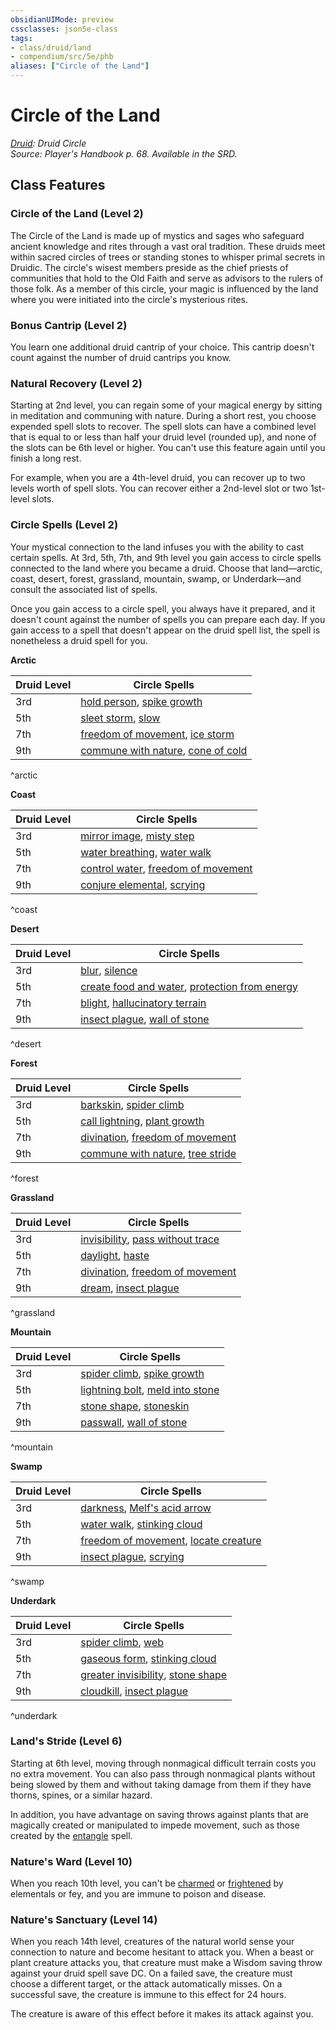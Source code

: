 ```yaml
---
obsidianUIMode: preview
cssclasses: json5e-class
tags:
- class/druid/land
- compendium/src/5e/phb
aliases: ["Circle of the Land"]
---
```

# Circle of the Land
*[Druid](druid.md): Druid Circle*  
*Source: Player's Handbook p. 68. Available in the SRD.*  


## Class Features

### Circle of the Land (Level 2)

The Circle of the Land is made up of mystics and sages who safeguard ancient knowledge and rites through a vast oral tradition. These druids meet within sacred circles of trees or standing stones to whisper primal secrets in Druidic. The circle's wisest members preside as the chief priests of communities that hold to the Old Faith and serve as advisors to the rulers of those folk. As a member of this circle, your magic is influenced by the land where you were initiated into the circle's mysterious rites.

### Bonus Cantrip (Level 2)

You learn one additional druid cantrip of your choice. This cantrip doesn't count against the number of druid cantrips you know.

### Natural Recovery (Level 2)

Starting at 2nd level, you can regain some of your magical energy by sitting in meditation and communing with nature. During a short rest, you choose expended spell slots to recover. The spell slots can have a combined level that is equal to or less than half your druid level (rounded up), and none of the slots can be 6th level or higher. You can't use this feature again until you finish a long rest.

For example, when you are a 4th-level druid, you can recover up to two levels worth of spell slots. You can recover either a 2nd-level slot or two 1st-level slots.

### Circle Spells (Level 2)

Your mystical connection to the land infuses you with the ability to cast certain spells. At 3rd, 5th, 7th, and 9th level you gain access to circle spells connected to the land where you became a druid. Choose that land—arctic, coast, desert, forest, grassland, mountain, swamp, or Underdark—and consult the associated list of spells.

Once you gain access to a circle spell, you always have it prepared, and it doesn't count against the number of spells you can prepare each day. If you gain access to a spell that doesn't appear on the druid spell list, the spell is nonetheless a druid spell for you.

**Arctic**

| Druid Level | Circle Spells |
|-------------|---------------|
| 3rd | [hold person](/compendium/spells/hold-person.md), [spike growth](/compendium/spells/spike-growth.md) |
| 5th | [sleet storm](/compendium/spells/sleet-storm.md), [slow](/compendium/spells/slow.md) |
| 7th | [freedom of movement](/compendium/spells/freedom-of-movement.md), [ice storm](/compendium/spells/ice-storm.md) |
| 9th | [commune with nature](/compendium/spells/commune-with-nature.md), [cone of cold](/compendium/spells/cone-of-cold.md) |
^arctic

**Coast**

| Druid Level | Circle Spells |
|-------------|---------------|
| 3rd | [mirror image](/compendium/spells/mirror-image.md), [misty step](/compendium/spells/misty-step.md) |
| 5th | [water breathing](/compendium/spells/water-breathing.md), [water walk](/compendium/spells/water-walk.md) |
| 7th | [control water](/compendium/spells/control-water.md), [freedom of movement](/compendium/spells/freedom-of-movement.md) |
| 9th | [conjure elemental](/compendium/spells/conjure-elemental.md), [scrying](/compendium/spells/scrying.md) |
^coast

**Desert**

| Druid Level | Circle Spells |
|-------------|---------------|
| 3rd | [blur](/compendium/spells/blur.md), [silence](/compendium/spells/silence.md) |
| 5th | [create food and water](/compendium/spells/create-food-and-water.md), [protection from energy](/compendium/spells/protection-from-energy.md) |
| 7th | [blight](/compendium/spells/blight.md), [hallucinatory terrain](/compendium/spells/hallucinatory-terrain.md) |
| 9th | [insect plague](/compendium/spells/insect-plague.md), [wall of stone](/compendium/spells/wall-of-stone.md) |
^desert

**Forest**

| Druid Level | Circle Spells |
|-------------|---------------|
| 3rd | [barkskin](/compendium/spells/barkskin.md), [spider climb](/compendium/spells/spider-climb.md) |
| 5th | [call lightning](/compendium/spells/call-lightning.md), [plant growth](/compendium/spells/plant-growth.md) |
| 7th | [divination](/compendium/spells/divination.md), [freedom of movement](/compendium/spells/freedom-of-movement.md) |
| 9th | [commune with nature](/compendium/spells/commune-with-nature.md), [tree stride](/compendium/spells/tree-stride.md) |
^forest

**Grassland**

| Druid Level | Circle Spells |
|-------------|---------------|
| 3rd | [invisibility](/compendium/spells/invisibility.md), [pass without trace](/compendium/spells/pass-without-trace.md) |
| 5th | [daylight](/compendium/spells/daylight.md), [haste](/compendium/spells/haste.md) |
| 7th | [divination](/compendium/spells/divination.md), [freedom of movement](/compendium/spells/freedom-of-movement.md) |
| 9th | [dream](/compendium/spells/dream.md), [insect plague](/compendium/spells/insect-plague.md) |
^grassland

**Mountain**

| Druid Level | Circle Spells |
|-------------|---------------|
| 3rd | [spider climb](/compendium/spells/spider-climb.md), [spike growth](/compendium/spells/spike-growth.md) |
| 5th | [lightning bolt](/compendium/spells/lightning-bolt.md), [meld into stone](/compendium/spells/meld-into-stone.md) |
| 7th | [stone shape](/compendium/spells/stone-shape.md), [stoneskin](/compendium/spells/stoneskin.md) |
| 9th | [passwall](/compendium/spells/passwall.md), [wall of stone](/compendium/spells/wall-of-stone.md) |
^mountain

**Swamp**

| Druid Level | Circle Spells |
|-------------|---------------|
| 3rd | [darkness](/compendium/spells/darkness.md), [Melf's acid arrow](/compendium/spells/melfs-acid-arrow.md) |
| 5th | [water walk](/compendium/spells/water-walk.md), [stinking cloud](/compendium/spells/stinking-cloud.md) |
| 7th | [freedom of movement](/compendium/spells/freedom-of-movement.md), [locate creature](/compendium/spells/locate-creature.md) |
| 9th | [insect plague](/compendium/spells/insect-plague.md), [scrying](/compendium/spells/scrying.md) |
^swamp

**Underdark**

| Druid Level | Circle Spells |
|-------------|---------------|
| 3rd | [spider climb](/compendium/spells/spider-climb.md), [web](/compendium/spells/web.md) |
| 5th | [gaseous form](/compendium/spells/gaseous-form.md), [stinking cloud](/compendium/spells/stinking-cloud.md) |
| 7th | [greater invisibility](/compendium/spells/greater-invisibility.md), [stone shape](/compendium/spells/stone-shape.md) |
| 9th | [cloudkill](/compendium/spells/cloudkill.md), [insect plague](/compendium/spells/insect-plague.md) |
^underdark

### Land's Stride (Level 6)

Starting at 6th level, moving through nonmagical difficult terrain costs you no extra movement. You can also pass through nonmagical plants without being slowed by them and without taking damage from them if they have thorns, spines, or a similar hazard.

In addition, you have advantage on saving throws against plants that are magically created or manipulated to impede movement, such as those created by the [entangle](/compendium/spells/entangle.md) spell.

### Nature's Ward (Level 10)

When you reach 10th level, you can't be [charmed](/compendium/rules/conditions.md#charmed) or [frightened](/compendium/rules/conditions.md#frightened) by elementals or fey, and you are immune to poison and disease.

### Nature's Sanctuary (Level 14)

When you reach 14th level, creatures of the natural world sense your connection to nature and become hesitant to attack you. When a beast or plant creature attacks you, that creature must make a Wisdom saving throw against your druid spell save DC. On a failed save, the creature must choose a different target, or the attack automatically misses. On a successful save, the creature is immune to this effect for 24 hours.

The creature is aware of this effect before it makes its attack against you.